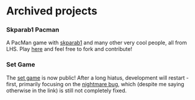 # Archived projects

### Skparab1 Pacman
A PacMan game with [skparab1](https://github.com/skparab1) and many other very cool people, all from LHS. Play [here](https://skparab1.github.io) and feel free to fork and contribute!

### Set Game
The [set game](https://github.com/apawate/Python3-Set-Game-2021) is now public! After a long hiatus, development will restart - first, primarily focusing on the [nightmare bug](https://github.com/apawate/Python3-Set-Game-2021/commit/b8bce2027e9d09ca5446327035736ee4e18524b0), which (despite me saying otherwise in the link) is still not completely fixed. 


